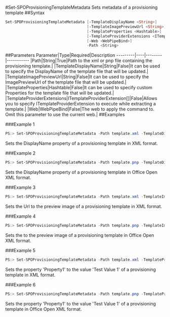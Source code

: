 #Set-SPOProvisioningTemplateMetadata
Sets metadata of a provisioning template
##Syntax
```powershell
Set-SPOProvisioningTemplateMetadata [-TemplateDisplayName <String>]
                                    [-TemplateImagePreviewUrl <String>]
                                    [-TemplateProperties <Hashtable>]
                                    [-TemplateProviderExtensions <ITemplateProviderExtension[]>]
                                    [-Web <WebPipeBind>]
                                    -Path <String>
```


##Parameters
Parameter|Type|Required|Description
---------|----|--------|-----------
|Path|String|True|Path to the xml or pnp file containing the provisioning template.|
|TemplateDisplayName|String|False|It can be used to specify the DisplayName of the template file that will be updated.|
|TemplateImagePreviewUrl|String|False|It can be used to specify the ImagePreviewUrl of the template file that will be updated.|
|TemplateProperties|Hashtable|False|It can be used to specify custom Properties for the template file that will be updated.|
|TemplateProviderExtensions|ITemplateProviderExtension[]|False|Allows you to specify ITemplateProviderExtension to execute while extracting a template.|
|Web|WebPipeBind|False|The web to apply the command to. Omit this parameter to use the current web.|
##Examples

###Example 1
```powershell
PS:> Set-SPOProvisioningTemplateMetadata -Path template.xml -TemplateDisplayName "DisplayNameValue"
```
Sets the DisplayName property of a provisioning template in XML format.

###Example 2
```powershell
PS:> Set-SPOProvisioningTemplateMetadata -Path template.pnp -TemplateDisplayName "DisplayNameValue"
```
Sets the DisplayName property of a provisioning template in Office Open XML format.

###Example 3
```powershell
PS:> Set-SPOProvisioningTemplateMetadata -Path template.xml -TemplateImagePreviewUrl "Full URL of the Image Preview"
```
Sets the Url to the preview image of a provisioning template in XML format.

###Example 4
```powershell
PS:> Set-SPOProvisioningTemplateMetadata -Path template.pnp -TemplateImagePreviewUrl "Full URL of the Image Preview"
```
Sets the to the preview image of a provisioning template in Office Open XML format.

###Example 5
```powershell
PS:> Set-SPOProvisioningTemplateMetadata -Path template.xml -TemplateProperties @{"Property1" = "Test Value 1"; "Property2"="Test Value 2"}
```
Sets the property 'Property1' to the value 'Test Value 1' of a provisioning template in XML format.

###Example 6
```powershell
PS:> Set-SPOProvisioningTemplateMetadata -Path template.pnp -TemplateProperties @{"Property1" = "Test Value 1"; "Property2"="Test Value 2"}
```
Sets the property 'Property1' to the value 'Test Value 1' of a provisioning template in Office Open XML format.
